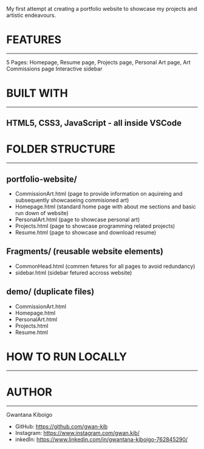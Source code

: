 My first attempt at creating a portfolio website to showcase my projects and artistic endeavours.

# FEATURES
--------
5 Pages: Homepage, Resume page, Projects page, Personal Art page, Art Commissions page
Interactive sidebar

# BUILT WITH
----------
## HTML5, CSS3, JavaScript - all inside VSCode

# FOLDER STRUCTURE
----------------
## portfolio-website/
- CommissionArt.html  (page to provide information on aquireing and subsequently showcaseing commisioned art)
- Homepage.html  (standard home page with about me sections and basic run down of website)
- PersonalArt.html  (page to showcase personal art)
- Projects.html  (page to showcase programming related projects)
- Resume.html  (page to showcase and download resume)
##   Fragments/  (reusable website elements)
- CommonHead.html  (commen fetures for all pages to avoid redundancy)
- sidebar.html  (sidebar fetured accross website)
##  demo/  (duplicate files)
- CommissionArt.html
- Homepage.html
- PersonalArt.html
- Projects.html
- Resume.html

# HOW TO RUN LOCALLY
------------------


# AUTHOR
------
Gwantana Kiboigo
- GitHub: https://github.com/gwan-kib
- Instagram: https://www.instagram.com/gwan.kib/
- inkedIn: https://www.linkedin.com/in/gwantana-kiboigo-762845290/
